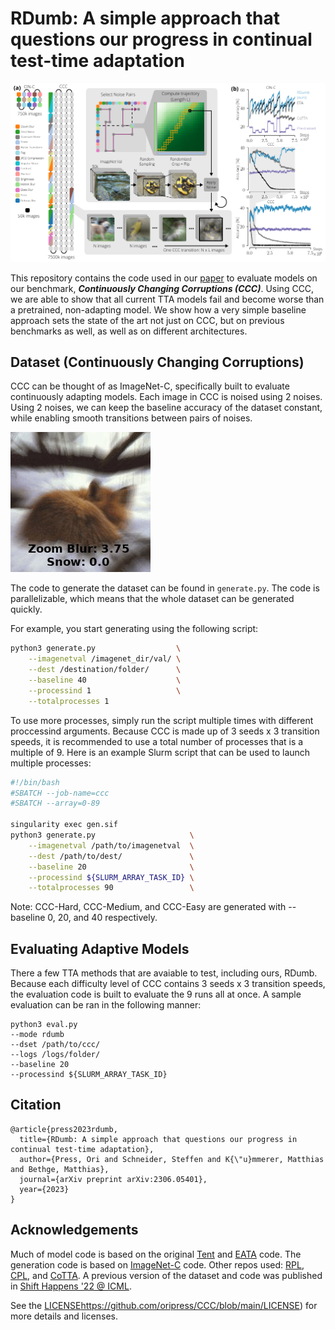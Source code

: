 # RDumb: A simple approach that questions our progress in continual test-time adaptation

![](.github/static/Figure1.png)

This repository contains the code used in our [paper](https://arxiv.org/abs/2306.05401) to evaluate models on our benchmark, ***Continuously Changing Corruptions (CCC)***.
Using CCC, we are able to show that all current TTA models fail and become worse than a
pretrained, non-adapting model. We show how a very simple baseline approach sets the state
of the art not just on CCC, but on previous benchmarks as well, as well as on different
architectures.


## Dataset (Continuously Changing Corruptions)

CCC can be thought of as ImageNet-C, specifically built to evaluate continuously adapting models.
Each image in CCC is noised using 2 noises. Using 2 noises, we can keep the baseline accuracy of the dataset constant,
while enabling smooth transitions between pairs of noises.

![](.github/static/ccc.gif)


The code to generate the dataset can be found in ```generate.py```. The code is parallelizable, which means that the whole
dataset can be generated quickly.

For example, you start generating using the following script:


``` bash
python3 generate.py                  \
    --imagenetval /imagenet_dir/val/ \
    --dest /destination/folder/      \
    --baseline 40                    \
    --processind 1                   \
    --totalprocesses 1
```

To use more processes, simply run the script multiple times with different proccessind arguments. Because CCC is made up of 3 seeds x 3 transition speeds,
it is recommended to use a total number of processes that is a multiple of 9. Here is an example
Slurm script that can be used to launch multiple processes:

``` bash
#!/bin/bash
#SBATCH --job-name=ccc
#SBATCH --array=0-89

singularity exec gen.sif
python3 generate.py                     \
    --imagenetval /path/to/imagenetval  \
    --dest /path/to/dest/               \
    --baseline 20                       \
    --processind ${SLURM_ARRAY_TASK_ID} \
    --totalprocesses 90                 \
```

Note: CCC-Hard, CCC-Medium, and CCC-Easy are generated with --baseline 0, 20, and 40 respectively.

## Evaluating Adaptive Models

There a few TTA methods that are avaiable to test, including ours, RDumb.
Because each difficulty level of CCC contains 3 seeds x 3 transition speeds, the evaluation code
is built to evaluate the 9 runs all at once. A sample evaluation can be ran in the following
manner:
```
python3 eval.py
--mode rdumb
--dset /path/to/ccc/
--logs /logs/folder/
--baseline 20
--processind ${SLURM_ARRAY_TASK_ID} 
```

## Citation
```
@article{press2023rdumb,
  title={RDumb: A simple approach that questions our progress in continual test-time adaptation},
  author={Press, Ori and Schneider, Steffen and K{\"u}mmerer, Matthias and Bethge, Matthias},
  journal={arXiv preprint arXiv:2306.05401},
  year={2023}
}
```


## Acknowledgements

Much of model code is based on the original [Tent](https://github.com/DequanWang/tent) and [EATA](https://github.com/mr-eggplant/EATA/) code.
The generation code is based on [ImageNet-C](https://github.com/hendrycks/robustness) code.
Other repos used: [RPL](https://github.com/bethgelab/robustness), [CPL](https://github.com/locuslab/tta_conjugate/), and [CoTTA](https://github.com/qinenergy/cotta).
A previous version of the dataset and code was published in [Shift Happens '22 @ ICML](https://github.com/shift-happens-benchmark/icml-2022).

See the [LICENSE](https://github.com/oripress/CCC/blob/main/LICENSE)https://github.com/oripress/CCC/blob/main/LICENSE) for more details and licenses.
